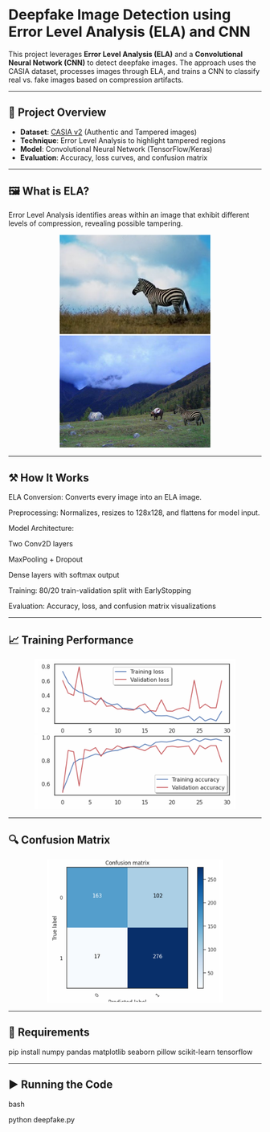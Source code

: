 # Deepfake Image Detection using Error Level Analysis (ELA) and CNN

This project leverages **Error Level Analysis (ELA)** and a **Convolutional Neural Network (CNN)** to detect deepfake images. The approach uses the CASIA dataset, processes images through ELA, and trains a CNN to classify real vs. fake images based on compression artifacts.

---

## 🧠 Project Overview

- **Dataset**: [CASIA v2](https://www.kaggle.com/datasets/sophatvathana/casia-dataset?resource=download) (Authentic and Tampered images)
- **Technique**: Error Level Analysis to highlight tampered regions
- **Model**: Convolutional Neural Network (TensorFlow/Keras)
- **Evaluation**: Accuracy, loss curves, and confusion matrix

---

## 🖼️ What is ELA?

Error Level Analysis identifies areas within an image that exhibit different levels of compression, revealing possible tampering.

<p align="center">
  <img src="screenshots/real_image_ela.png" width="300" alt="Real Image ELA"/>
  <img src="screenshots/fake_image_ela.png" width="300" alt="Fake Image ELA"/>
</p>

---

## ⚒️ How It Works
ELA Conversion: Converts every image into an ELA image.

Preprocessing: Normalizes, resizes to 128x128, and flattens for model input.

Model Architecture:

Two Conv2D layers

MaxPooling + Dropout

Dense layers with softmax output

Training: 80/20 train-validation split with EarlyStopping

Evaluation: Accuracy, loss, and confusion matrix visualizations

---

## 📈 Training Performance
<p align="center"> <img src="screenshots/loss_curve.png" width="400" alt="Loss Curve"/> <img src="screenshots/accuracy_curve.png" width="400" alt="Accuracy Curve"/> </p>

---

## 🔍 Confusion Matrix
<p align="center"> <img src="screenshots/confusion_matrix.png" width="350" alt="Confusion Matrix"/> </p>

---

## 🧪 Requirements
pip install numpy pandas matplotlib seaborn pillow scikit-learn tensorflow

---
## ▶️ Running the Code
bash

python deepfake.py
